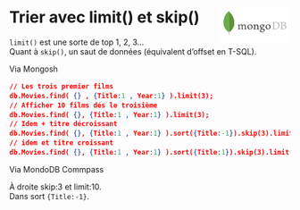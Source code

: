 # **Trier avec limit() et skip()** <a href="../../"> <img src="https://github.com/MiKL5/BI/blob/master/assets/mongodb-ar21.svg" alt="MongoDB" align="right" height="64px"> </a>
`limit()` est une sorte de top 1, 2, 3…  
Quant à `skip()`, un saut de données (équivalent d’offset en T-SQL).

Via Mongosh
```json
// Les trois premier films
db.Movies.find( {} , {Title:1 , Year:1} ).limit(3);
// Afficher 10 films dés le troisième
db.Movies.find( {}, {Title:1 , Year:1} ).limit(3);
// Idem + titre décroissant
db.Movies.find( {}, {Title:1 , Year:1} ).sort({Title:-1}).skip(3).limit(10);
// idem et titre croissant
db.Movies.find( {}, {Title:1 , Year:1} ).sort({Title:1}).skip(3).limit(10);
```
Via MondoDB Commpass

À droite skip:3 et limit:10.  
Dans sort `{Title:-1}`.